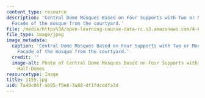 ```yaml
---
content_type: resource
description: 'Central Dome Mosques Based on Four Supports with Two or More Half-Domes:
  Facade of the mosque from the courtyard.'
file: /media/https%3A/open-learning-course-data-rc.s3.amazonaws.com/4-614-religious-architecture-and-islamic-cultures-fall-2002/7a40c06fab95f5e83a88df1fdcddfa3d_1155.jpg
file_type: image/jpeg
image_metadata:
  caption: 'Central Dome Mosques Based on Four Supports with Two or More Half-Domes:
    Facade of the mosque from the courtyard.'
  credit: ''
  image-alt: Photo of Central Dome Mosques Based on Four Supports with Two or More
    Half-Domes
resourcetype: Image
title: 1155.jpg
uid: 7a40c06f-ab95-f5e8-3a88-df1fdcddfa3d
---
```

